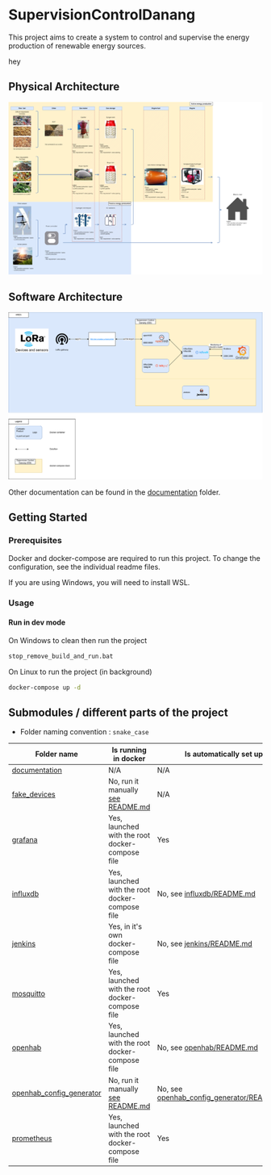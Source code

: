 # SupervisionControlDanang

This project aims to create a system to control and supervise the energy production of renewable energy sources.

hey

## Physical Architecture

![Physical Architecture](./documentation/HRES%20schema.drawio.png)

## Software Architecture

![Software Architecture](./documentation/Software%20architecture.drawio.png)

Other documentation can be found in the [documentation](./documentation) folder.

## Getting Started

### Prerequisites

Docker and docker-compose are required to run this project.
To change the configuration, see the individual readme files.

If you are using Windows, you will need to install WSL.

### Usage

#### Run in dev mode

On Windows to clean then run the project

```bash
stop_remove_build_and_run.bat
```

On Linux to run the project (in background)

```bash
docker-compose up -d
```

## Submodules / different parts of the project

- Folder naming convention : `snake_case`

| Folder name                                            | Is running in docker                                                    | Is automatically set up                                                          |
|--------------------------------------------------------|-------------------------------------------------------------------------|----------------------------------------------------------------------------------|
| [documentation](./documentation)                       | N/A                                                                     | N/A                                                                              |
| [fake_devices](./fake_devices)                         | No, run it manually [see README.md](fake_devices/README.md)             | N/A                                                                              |
| [grafana](./grafana)                                   | Yes, launched with the root docker-compose file                         | Yes                                                                              |
| [influxdb](./grafana)                                  | Yes, launched with the root docker-compose file                         | No, see [influxdb/README.md](influxdb/README.md)                                 |
| [jenkins](./jenkins)                                   | Yes, in it's own docker-compose file                                    | No, see [jenkins/README.md](jenkins/README.md)                                   |
| [mosquitto](./mosquitto)                               | Yes, launched with the root docker-compose file                         | Yes                                                                              |
| [openhab](./openhab)                                   | Yes, launched with the root docker-compose file                         | No, see [openhab/README.md](openhab/README.md)                                   |
| [openhab_config_generator](./openhab_config_generator) | No, run it manually [see README.md](openhab_config_generator/README.md) | No, see [openhab_config_generator/README.md](openhab_config_generator/README.md) |
| [prometheus](./prometheus)                             | Yes, launched with the root docker-compose file                         | Yes                                                                              |
